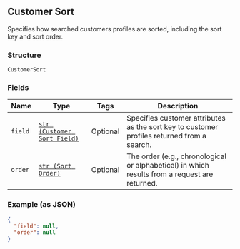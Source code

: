 ## Customer Sort

Specifies how searched customers profiles are sorted, including the sort key and sort order.

### Structure

`CustomerSort`

### Fields

| Name | Type | Tags | Description |
|  --- | --- | --- | --- |
| `field` | [`str (Customer Sort Field)`](/doc/models/customer-sort-field.md) | Optional | Specifies customer attributes as the sort key to customer profiles returned from a search. |
| `order` | [`str (Sort Order)`](/doc/models/sort-order.md) | Optional | The order (e.g., chronological or alphabetical) in which results from a request are returned. |

### Example (as JSON)

```json
{
  "field": null,
  "order": null
}
```

